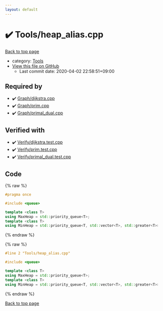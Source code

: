 ```yaml
---
layout: default
---
```


<!-- mathjax config similar to math.stackexchange -->
<script type="text/javascript" async
  src="https://cdnjs.cloudflare.com/ajax/libs/mathjax/2.7.5/MathJax.js?config=TeX-MML-AM_CHTML">
</script>
<script type="text/x-mathjax-config">
  MathJax.Hub.Config({
    TeX: { equationNumbers: { autoNumber: "AMS" }},
    tex2jax: {
      inlineMath: [ ['$','$'] ],
      processEscapes: true
    },
    "HTML-CSS": { matchFontHeight: false },
    displayAlign: "left",
    displayIndent: "2em"
  });
</script>

<script type="text/javascript" src="https://cdnjs.cloudflare.com/ajax/libs/jquery/3.4.1/jquery.min.js"></script>
<script src="https://cdn.jsdelivr.net/npm/jquery-balloon-js@1.1.2/jquery.balloon.min.js" integrity="sha256-ZEYs9VrgAeNuPvs15E39OsyOJaIkXEEt10fzxJ20+2I=" crossorigin="anonymous"></script>
<script type="text/javascript" src="../../assets/js/copy-button.js"></script>
<link rel="stylesheet" href="../../assets/css/copy-button.css" />


# :heavy_check_mark: Tools/heap_alias.cpp

<a href="../../index.html">Back to top page</a>

* category: <a href="../../index.html#8625e1de7be14c39b1d14dc03d822497">Tools</a>
* <a href="{{ site.github.repository_url }}/blob/master/Tools/heap_alias.cpp">View this file on GitHub</a>
    - Last commit date: 2020-04-02 22:58:51+09:00




## Required by

* :heavy_check_mark: <a href="../Graph/dijkstra.cpp.html">Graph/dijkstra.cpp</a>
* :heavy_check_mark: <a href="../Graph/prim.cpp.html">Graph/prim.cpp</a>
* :heavy_check_mark: <a href="../Graph/primal_dual.cpp.html">Graph/primal_dual.cpp</a>


## Verified with

* :heavy_check_mark: <a href="../../verify/Verify/dijkstra.test.cpp.html">Verify/dijkstra.test.cpp</a>
* :heavy_check_mark: <a href="../../verify/Verify/prim.test.cpp.html">Verify/prim.test.cpp</a>
* :heavy_check_mark: <a href="../../verify/Verify/primal_dual.test.cpp.html">Verify/primal_dual.test.cpp</a>


## Code

<a id="unbundled"></a>
{% raw %}
```cpp
#pragma once

#include <queue>

template <class T>
using MaxHeap = std::priority_queue<T>;
template <class T>
using MinHeap = std::priority_queue<T, std::vector<T>, std::greater<T>>;

```
{% endraw %}

<a id="bundled"></a>
{% raw %}
```cpp
#line 2 "Tools/heap_alias.cpp"

#include <queue>

template <class T>
using MaxHeap = std::priority_queue<T>;
template <class T>
using MinHeap = std::priority_queue<T, std::vector<T>, std::greater<T>>;

```
{% endraw %}

<a href="../../index.html">Back to top page</a>

